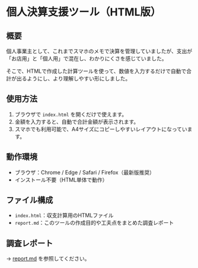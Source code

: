 # 個人決算支援ツール（HTML版）

## 概要
個人事業主として、これまでスマホのメモで決算を管理していましたが、支出が「お店用」と「個人用」で混在し、わかりにくさを感じていました。

そこで、HTMLで作成した計算ツールを使って、数値を入力するだけで自動で合計が出るようにし、より理解しやすい形にしました。

## 使用方法
1. ブラウザで `index.html` を開くだけで使えます。
2. 金額を入力すると、自動で合計金額が表示されます。
3. スマホでも利用可能で、A4サイズにコピーしやすいレイアウトになっています。

## 動作環境
- ブラウザ：Chrome / Edge / Safari / Firefox（最新版推奨）
- インストール不要（HTML単体で動作）

## ファイル構成
- `index.html`：収支計算用のHTMLファイル
- `report.md`：このツールの作成目的や工夫点をまとめた調査レポート

## 調査レポート
→ [report.md](./report.md) を参照してください。

